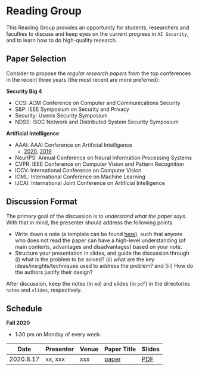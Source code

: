 # Reading Group

 This Reading Group provides an opportunity for students, researchers and faculties to discuss and keep eyes on the current progress in `AI Security`, and to learn how to do high-quality research.

 ## Paper Selection

Consider to propose the *regular research papers* from the top conferences in the recent three years (the most recent are more preferred):

**Security Big 4**  

- CCS: ACM Conference on Computer and Communications Security
- S&P: IEEE Symposium on Security and Privacy
- Security: Usenix Security Symposium
- NDSS: ISOC Network and Distributed System Security Symposium

**Artificial Intelligence**  

- AAAI: AAAI Conference on Artificial Intelligence
    - [2020](https://aaai.org/Library/AAAI/aaai20contents.php), [2019](https://aaai.org/Library/AAAI/aaai19contents.php)
- NeurIPS: Annual Conference on Neural Information Processing Systems
- CVPR: IEEE Conference on Computer Vision and Pattern Recognition
- ICCV: International Conference on Computer Vision
- ICML: International Conference on Machine Learning
- IJCAI: International Joint Conference on Artificial Intelligence


## Discussion Format

The primary goal of the discussion is to *understand what the paper says*. With that in mind, the presenter should address the following points.

- Write down a note (a template can be found [here](./reading/template/notes_tpl.md)), such that anyone who does not read the paper can have a high-level understanding (of main contents, advantages and disadvantages) based on your note. 
- Structure your presentation in slides, and guide the discussion through (i) what is the problem to be solved? (ii) what are the key ideas/insights/techniques used to address the problem? and (iii) How do the authors justify their design?

After discussion, keep the notes (in `md`) and slides (in `pdf`) in the directories `notes` and `slides`, respectively.


## Schedule

**Fall 2020**  

- 1:30 pm on Monday of every week.

| Date      | Presenter       | Venue      | Paper Title                                                                                                                                                     | Slides                                                              |
| --------- | --------------- | ---------- | --------------------------------------------------------------------------------------------------------------------------------------------------------------- | ------------------------------------------------------------------- |
| 2020.8.17 | xx, xxx    | xxx     | [paper](paper.pdf)                                                     | [PDF](./slides/xxx.pdf)              |